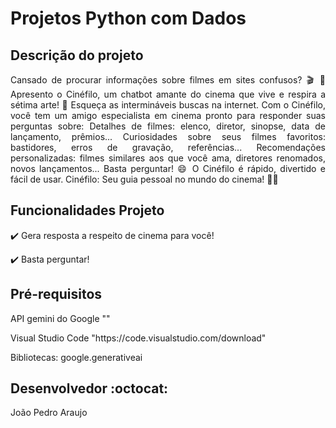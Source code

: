 <h1>Projetos Python com Dados</h1>

## Descrição do projeto 

<p align="justify">
 Cansado de procurar informações sobre filmes em sites confusos? 🎬 🤔
Apresento o Cinéfilo, um chatbot amante do cinema que vive e respira a sétima arte! 🍿
Esqueça as intermináveis buscas na internet. Com o Cinéfilo, você tem um amigo especialista em cinema pronto para responder suas perguntas sobre:
Detalhes de filmes: elenco, diretor, sinopse, data de lançamento, prêmios...
Curiosidades sobre seus filmes favoritos: bastidores, erros de gravação, referências...
Recomendações personalizadas: filmes similares aos que você ama, diretores renomados, novos lançamentos...
Basta perguntar! 😄 O Cinéfilo é rápido, divertido e fácil de usar.
Cinéfilo: Seu guia pessoal no mundo do cinema! 🎥✨
</p>

## Funcionalidades Projeto 

:heavy_check_mark: Gera resposta a respeito de cinema para você!

:heavy_check_mark: Basta perguntar!

## Pré-requisitos

<dl>API gemini do Google ""</dl>
<dl>Visual Studio Code "https://code.visualstudio.com/download"</dl>
<d1>Bibliotecas: google.generativeai</d1>

## Desenvolvedor :octocat:
João Pedro Araujo
